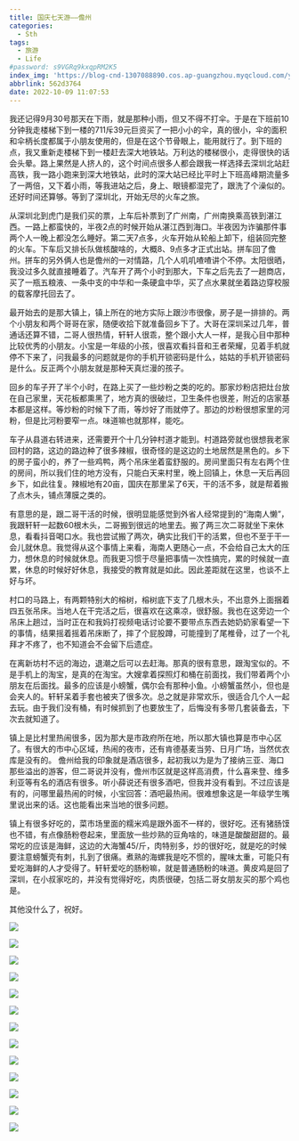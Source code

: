 ```yaml
---
title: 国庆七天游——儋州
categories:
  - Sth
tags:
  - 旅游
  - Life
#password: s9VGRq9kxqpRM2K5
index_img: 'https://blog-cnd-1307088890.cos.ap-guangzhou.myqcloud.com/yspyz.jpg'
abbrlink: 562d3764
date: 2022-10-09 11:07:53
---
```


<!-- more -->
<!-- categories:Dev、Ops、Study、Sth、News、work-->
<!-- tags: 
Python、MySQL、LeetCode、机器学习、Linux、Big Data、Java、BlockChain、Docker、Web 、分布式、
Maven、数据结构、JVM、JavaScript、Crontab、Shell、Ubuntu、VPN、NodeJS、String、VM、Hadoop、
Life、树莓派、Git、Hexo、算法、运维、网络、看法、电影、美学、写作、哲学、文档、绘画、前端、
历史、政治、社会、
 -->

我还记得9月30号那天在下雨，就是那种小雨，但又不得不打伞。于是在下班前10分钟我走楼梯下到一楼的711斥39元巨资买了一把小小的伞，真的很小，伞的面积和伞柄长度都属于小朋友使用的，但是在这个节骨眼上，能用就行了。到下班的点，我又重新走楼梯下到一楼赶去深大地铁站。万利达的楼梯很小，走得很快的话会头晕。路上果然是人挤人的，这个时间点很多人都会跟我一样选择去深圳北站赶高铁，我一路小跑来到深大地铁站，此时的深大站已经比平时上下班高峰期流量多了一两倍，又下着小雨，等我进站之后，身上、眼镜都湿完了，跟洗了个澡似的。还好时间还算够。等到了深圳北，开始无尽的火车之旅。

从深圳北到虎门是我们买的票，上车后补票到了广州南，广州南换乘高铁到湛江西。一路上都蛮快的，半夜2点的时候开始从湛江西到海口。半夜因为诈骗那件事两个人一晚上都没怎么睡好。第二天7点多，火车开始从轮船上卸下，组装回完整的火车。下车后又排长队做核酸啥的，大概8、9点多才正式出站。拼车回了儋州。拼车的另外俩人也是儋州的一对情路，几个人叽叽喳喳讲个不停。太阳很晒，我没过多久就直接睡着了。汽车开了两个小时到那大，下车之后先去了一趟商店，买了一瓶五粮液、一条中支的中华和一条硬盒中华，买了点水果就坐着路边穿校服的载客摩托回去了。

最开始去的是那大镇上，镇上所在的地方实际上跟沙市很像，房子是一排排的。两个小朋友和两个哥哥在家，随便收拾下就准备回乡下了。大哥在深圳呆过几年，普通话还算不错，二哥人很热情，轩轩人很乖，整个跟小大人一样，是我心目中那种比较优秀的小朋友。小宝是一年级的小孩，很喜欢看抖音和王者荣耀，见着手机就停不下来了，问我最多的问题就是你的手机开锁密码是什么，姑姑的手机开锁密码是什么。反正两个小朋友就是那种天真烂漫的孩子。

回乡的车子开了半个小时，在路上买了一些炒粉之类的吃的。那家炒粉店把灶台放在自己家里，天花板都熏黑了，地方真的很破烂，卫生条件也很差，附近的店家基本都是这样。等炒粉的时候下了雨，等炒好了雨就停了。那边的炒粉很想家里的河粉，但是比河粉要窄一点。味道嘛也就那样，能吃。

车子从县道右转进来，还需要开个十几分钟村道才能到。村道路旁就也很想我老家回村的路，这边的路边种了很多辣椒，很奇怪的是这边的土地居然是黑色的。乡下的房子蛮小的，养了一些鸡鸭，两个吊床坐着蛮舒服的。房间里面只有左右两个住的房间，所以我们住的地方没有，只能白天来村里，晚上回镇上，休息一天后再回乡下，如此往复。辣椒地有20亩，国庆在那里呆了6天，干的活不多，就是帮着搬了点木头，铺点薄膜之类的。

有意思的是，跟二哥干活的时候，很明显能感觉到外省人经常提到的“海南人懒”，我跟轩轩一起数60根木头，二哥搬到很远的地里去。搬了两三次二哥就坐下来休息，看看抖音喝口水。我也尝试搬了两次，确实比我们干的活累，但也不至于干一会儿就休息。我觉得从这个事情上来看，海南人更随心一点，不会给自己太大的压力，想休息的时候就休息。而我更习惯于尽量把事情一次性搞完，累的时候就一直累，休息的时候好好休息，我接受的教育就是如此。因此差距就在这里，也谈不上好与坏。

村口的马路上，有两颗特别大的榕树，榕树底下支了几根木头，不出意外上面捆着四五张吊床。当地人在干完活之后，很喜欢在这乘凉，很舒服。我也在这旁边一个吊床上趟过，当时正在和我妈打视频电话讨论要不要带点东西去她奶奶家看望一下的事情，结果摇着摇着吊床断了，摔了个屁股蹲，可能撞到了尾椎骨，过了一个礼拜才不疼了，也不知道会不会留下后遗症。

在离新坊村不远的海边，退潮之后可以去赶海。那真的很有意思，跟淘宝似的。不是手机上的淘宝，是真的在淘宝。大嫂拿着探照灯和桶在前面找，我们带着两个小朋友在后面找。最多的应该是小螃蟹，偶尔会有那种小鱼。小螃蟹虽然小，但也是会夹人的。轩轩呆着手套也被夹了很多次。总之就是非常欢乐，很适合几个人一起去玩。由于我们没有桶，有时候抓到了也要放生了，后悔没有多带几套装备去，下次去就知道了。

镇上是比村里热闹很多，因为那大是市政府所在地，所以那大镇也算是市中心区了。有很大的市中心区域，热闹的夜市，还有肯德基麦当劳、日月广场，当然优衣库是没有的。 儋州给我的印象就是酒店很多，起初我以为是为了接纳三亚、海口那些溢出的游客，但二哥说并没有，儋州市区就是这样高消费，什么喜来登、维多利亚等有名的酒店有很多。听小薛说还有很多酒吧，但我并没有看到。不过应该是有的，问哪里最热闹的时候，小宝回答：酒吧最热闹。很难想象这是一年级学生嘴里说出来的话。这也能看出来当地的很多问题。

镇上有很多好吃的，菜市场里面的糯米鸡是跟外面不一样的，很好吃。还有猪肠馍也不错，有点像肠粉卷起来，里面放一些炒熟的豆角啥的，味道是酸酸甜甜的。最常吃的应该是海鲜，这边的大海蟹45/斤，肉特别多，炒的很好吃，就是吃的时候要注意螃蟹壳有刺，扎到了很痛。煮熟的海螺我是吃不惯的，腥味太重，可能只有爱吃海鲜的人才受得了。轩轩爱吃的肠粉嘛，就是普通肠粉的味道。黄皮鸡是回了深圳，在小叔家吃的，并没有觉得好吃，肉质很硬，包括二哥女朋友买的那个鸡也是。



其他没什么了，祝好。



![](https://blog-cnd-1307088890.cos.ap-guangzhou.myqcloud.com/%E5%BE%AE%E4%BF%A1%E5%9B%BE%E7%89%87_20221009105203.png)

![](https://blog-cnd-1307088890.cos.ap-guangzhou.myqcloud.com/%E5%BE%AE%E4%BF%A1%E5%9B%BE%E7%89%87_20221009105210.jpg)

![](https://blog-cnd-1307088890.cos.ap-guangzhou.myqcloud.com/%E5%BE%AE%E4%BF%A1%E5%9B%BE%E7%89%87_20221009105215.jpg)

![](https://blog-cnd-1307088890.cos.ap-guangzhou.myqcloud.com/%E5%BE%AE%E4%BF%A1%E5%9B%BE%E7%89%87_20221009105220.jpg)

![](https://blog-cnd-1307088890.cos.ap-guangzhou.myqcloud.com/%E5%BE%AE%E4%BF%A1%E5%9B%BE%E7%89%87_20221009105225.jpg)

![](https://blog-cnd-1307088890.cos.ap-guangzhou.myqcloud.com/%E5%BE%AE%E4%BF%A1%E5%9B%BE%E7%89%87_20221009105229.jpg)

![](https://blog-cnd-1307088890.cos.ap-guangzhou.myqcloud.com/%E5%BE%AE%E4%BF%A1%E5%9B%BE%E7%89%87_20221009105232.jpg)

![](https://blog-cnd-1307088890.cos.ap-guangzhou.myqcloud.com/%E5%BE%AE%E4%BF%A1%E5%9B%BE%E7%89%87_20221009105235.jpg)

![](https://blog-cnd-1307088890.cos.ap-guangzhou.myqcloud.com/%E5%BE%AE%E4%BF%A1%E5%9B%BE%E7%89%87_20221009105244.jpg)

![](https://blog-cnd-1307088890.cos.ap-guangzhou.myqcloud.com/%E5%BE%AE%E4%BF%A1%E5%9B%BE%E7%89%87_20221009105253.jpg)

![](https://blog-cnd-1307088890.cos.ap-guangzhou.myqcloud.com/%E5%BE%AE%E4%BF%A1%E5%9B%BE%E7%89%87_20221009105256.jpg)

![](https://blog-cnd-1307088890.cos.ap-guangzhou.myqcloud.com/%E5%BE%AE%E4%BF%A1%E5%9B%BE%E7%89%87_20221009105302.jpg)

![](https://blog-cnd-1307088890.cos.ap-guangzhou.myqcloud.com/%E5%BE%AE%E4%BF%A1%E5%9B%BE%E7%89%87_20221009105305.jpg)
